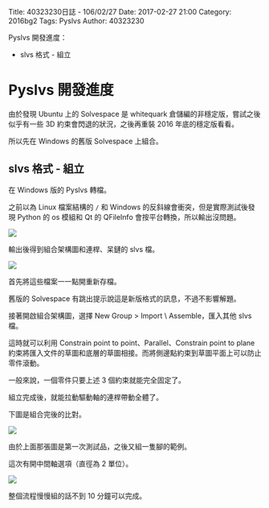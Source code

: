 Title: 40323230日誌 - 106/02/27
Date: 2017-02-27 21:00
Category: 2016bg2
Tags: Pyslvs
Author: 40323230

Pyslvs 開發進度：

* slvs 格式 - 組立

<!-- PELICAN_END_SUMMARY -->

Pyslvs 開發進度
===

由於發現 Ubuntu 上的 Solvespace 是 whitequark 倉儲編的非穩定版，嘗試之後似乎有一些 3D 約束會閃退的狀況，之後再重裝 2016 年底的穩定版看看。

所以先在 Windows 的舊版 Solvespace 上組合。

slvs 格式 - 組立
---

在 Windows 版的 Pyslvs 轉檔。

之前以為 Linux 檔案結構的 `/` 和 Windows 的反斜線會衝突，但是實際測試後發現 Python 的 os 模組和 Qt 的 QFileInfo 會按平台轉換，所以輸出沒問題。

![](https://raw.githubusercontent.com/coursemdetw/project_site_files/gh-pages/files/2016spring/g2/Python_solvespace/0227_01.png)

輸出後得到組合架構圖和連桿、呆鏈的 slvs 檔。

![](https://raw.githubusercontent.com/coursemdetw/project_site_files/gh-pages/files/2016spring/g2/Python_solvespace/0227_02.png)

首先將這些檔案一一點開重新存檔。

舊版的 Solvespace 有跳出提示說這是新版格式的訊息，不過不影響解題。

接著開啟組合架構圖，選擇 New Group > Import \ Assemble，匯入其他 slvs 檔。

這時就可以利用 Constrain point to point、Parallel、Constrain point to plane 約束將匯入文件的草圖和底層的草圖相接。而將側邊點約束到草圖平面上可以防止零件滾動。

一般來說，一個零件只要上述 3 個約束就能完全固定了。

組立完成後，就能拉動驅動軸的連桿帶動全體了。

下圖是組合完後的比對。

![](https://raw.githubusercontent.com/coursemdetw/project_site_files/gh-pages/files/2016spring/g2/Python_solvespace/0227_03.png)

由於上面那張圖是第一次測試品，之後又組一隻腳的範例。

這次有開中間軸選項（直徑為 2 單位）。

![](https://raw.githubusercontent.com/coursemdetw/project_site_files/gh-pages/files/2016spring/g2/Python_solvespace/0227_04.png)

整個流程慢慢組的話不到 10 分鐘可以完成。